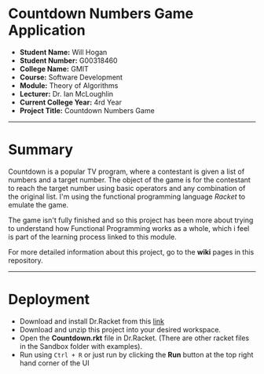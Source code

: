 # Countdown Numbers Game Application

- **Student Name:** Will Hogan
- **Student Number:** G00318460
- **College Name:** GMIT
- **Course:** Software Development
- **Module:** Theory of Algorithms
- **Lecturer:** Dr. Ian McLoughlin
- **Current College Year:** 4rd Year 
- **Project Title:** Countdown Numbers Game

---

# Summary

Countdown is a popular TV program, where a contestant is given a list of numbers and a target number. 
The object of the game is for the contestant to reach the target number using basic operators and any combination of the original list. 
I'm using the functional programming language _Racket_ to emulate the game. 

The game isn't fully finished and so this project has been more about trying to understand how Functional Programming works as a whole, 
which i feel is part of the learning process linked to this module. 

For more detailed information about this project, go to the **wiki** pages in this repository.

---

# Deployment

* Download and install Dr.Racket from this [link](https://racket-lang.org/)
* Download and unzip this project into your desired workspace.
* Open the **Countdown.rkt** file in Dr.Racket. (There are other racket files in the Sandbox folder with examples).
* Run using ```Ctrl + R``` or just run by clicking the **Run** button at the top right hand corner of the UI